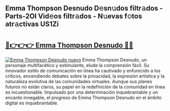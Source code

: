 ## Emma Thompson Desnudo D𝚎sn𝚞dos filtr𝚊dos - Parts-2OI Vid𝚎os filtr𝚊dos - N𝚞evas f𝚘tos atr𝚊ctivas US1Zi

# <h2><a href="http://mb6b17.tromn.icu/?c=Emma+Thompson+Desnudo">🔗👉👉👉 Emma Thompson Desnudo 🔗🔗</a></h2>

[![Emma Thompson Desnudo nuevo](https://i.imgur.com/pEAQMta.gif)](http://mb6b17.tromn.icu/?c=Emma+Thompson+Desnudo)
Emma Thompson Desnudo, un personaje multifacético y estimulante, elude la comprensión fácil. Su innovador estilo de comunicación en línea ha cautivado y enfurecido a los críticos, encendiendo debates sobre la privacidad, la expresión artística y la naturaleza evolutiva de las comunidades virtuales. Aunque sus planes futuros no están claros, su papel en la redefinición de la comunidad en línea es incuestionable. Impulsado por una determinación inquebrantable y un encanto innegable, el progreso de Emma Thompson Desnudo en el ámbito digital es inquebrantable.
